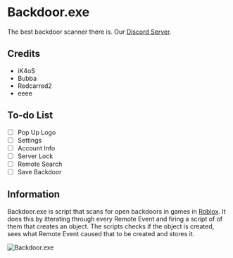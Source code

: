 # Backdoor.exe
The best backdoor scanner there is. Our [Discord Server]("https://discord.com/invite/6HndYgC").
## Credits
* iK4oS
* Bubba
* Redcarred2
* eeee

## To-do List
* [ ] Pop Up Logo
* [ ] Settings
* [ ] Account Info
* [ ] Server Lock
* [ ] Remote Search
* [ ] Save Backdoor

## Information
Backdoor.exe is script that scans for open backdoors in games in [Roblox](https://roblox.com/ "Roblox"). It does this by itterating through every Remote Event and firing a script of of them that creates an object. The scripts checks if the object is created, sees what Remote Event caused that to be created and stores it.

![Backdoor.exe](https://i.gyazo.com/76f9aeb40f6218a172f9988e46c9faaa.png)
